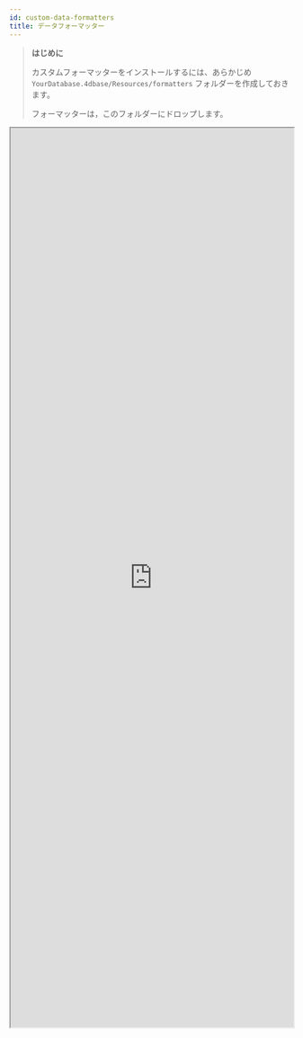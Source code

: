 ```yaml
---
id: custom-data-formatters
title: データフォーマッター
---
```


> **はじめに**
> 
> カスタムフォーマッターをインストールするには、あらかじめ `YourDatabase.4dbase/Resources/formatters` フォルダーを作成しておきます。
> 
> フォーマッターは，このフォルダーにドロップします。


<div markdown="1">

<iframe src="https://4d-for-ios.github.io/gallery/#/type/formatter/picker/0" scrolling="no" height="1600" width="100%"></iframe>
</div>